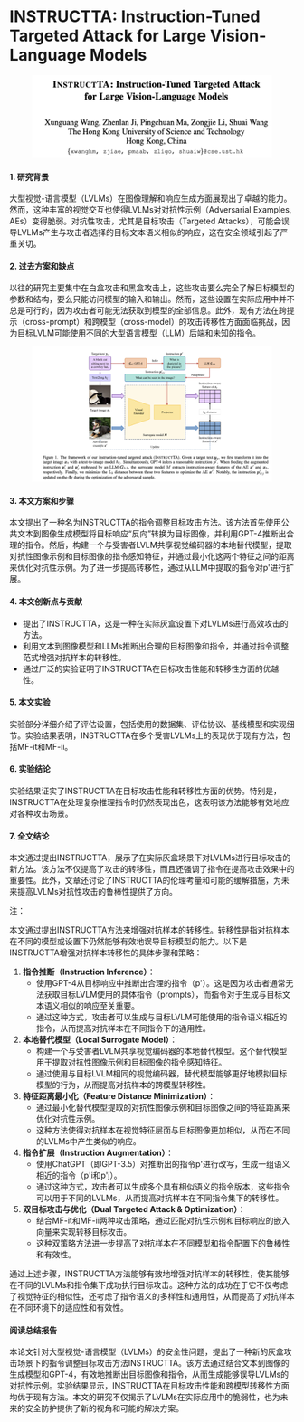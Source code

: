 # INSTRUCTTA: Instruction-Tuned Targeted Attack for Large Vision-Language Models

<figure><img src="../.gitbook/assets/image (4) (1) (1) (1) (1) (1) (1) (1) (1) (1) (1) (1) (1) (1) (1) (1) (1).png" alt=""><figcaption></figcaption></figure>



#### 1. 研究背景

大型视觉-语言模型（LVLMs）在图像理解和响应生成方面展现出了卓越的能力。然而，这种丰富的视觉交互也使得LVLMs对对抗性示例（Adversarial Examples, AEs）变得脆弱。对抗性攻击，尤其是目标攻击（Targeted Attacks），可能会误导LVLMs产生与攻击者选择的目标文本语义相似的响应，这在安全领域引起了严重关切。

#### 2. 过去方案和缺点

以往的研究主要集中在白盒攻击和黑盒攻击上，这些攻击要么完全了解目标模型的参数和结构，要么只能访问模型的输入和输出。然而，这些设置在实际应用中并不总是可行的，因为攻击者可能无法获取到模型的全部信息。此外，现有方法在跨提示（cross-prompt）和跨模型（cross-model）的攻击转移性方面面临挑战，因为目标LVLM可能使用不同的大型语言模型（LLM）后端和未知的指令。

<figure><img src="../.gitbook/assets/image (1) (1) (1) (1) (1) (1) (1) (1) (1) (1) (1) (1) (1) (1) (1) (1) (1) (1) (1) (1).png" alt=""><figcaption></figcaption></figure>

#### 3. 本文方案和步骤

本文提出了一种名为INSTRUCTTA的指令调整目标攻击方法。该方法首先使用公共文本到图像生成模型将目标响应“反向”转换为目标图像，并利用GPT-4推断出合理的指令。然后，构建一个与受害者LVLM共享视觉编码器的本地替代模型，提取对抗性图像示例和目标图像的指令感知特征，并通过最小化这两个特征之间的距离来优化对抗性示例。为了进一步提高转移性，通过从LLM中提取的指令对p'进行扩展。

#### 4. 本文创新点与贡献

* 提出了INSTRUCTTA，这是一种在实际灰盒设置下对LVLMs进行高效攻击的方法。
* 利用文本到图像模型和LLMs推断出合理的目标图像和指令，并通过指令调整范式增强对抗样本的转移性。
* 通过广泛的实验证明了INSTRUCTTA在目标攻击性能和转移性方面的优越性。

#### 5. 本文实验

实验部分详细介绍了评估设置，包括使用的数据集、评估协议、基线模型和实现细节。实验结果表明，INSTRUCTTA在多个受害LVLMs上的表现优于现有方法，包括MF-it和MF-ii。

#### 6. 实验结论

实验结果证实了INSTRUCTTA在目标攻击性能和转移性方面的优势。特别是，INSTRUCTTA在处理复杂推理指令时仍然表现出色，这表明该方法能够有效地应对各种攻击场景。

#### 7. 全文结论

本文通过提出INSTRUCTTA，展示了在实际灰盒场景下对LVLMs进行目标攻击的新方法。该方法不仅提高了攻击的转移性，而且还强调了指令在提高攻击效果中的重要性。此外，文章还讨论了INSTRUCTTA的伦理考量和可能的缓解措施，为未来提高LVLMs对抗性攻击的鲁棒性提供了方向。



注：

本文通过提出INSTRUCTTA方法来增强对抗样本的转移性。转移性是指对抗样本在不同的模型或设置下仍然能够有效地误导目标模型的能力。以下是INSTRUCTTA增强对抗样本转移性的具体步骤和策略：

1. **指令推断（Instruction Inference）**：
   * 使用GPT-4从目标响应中推断出合理的指令（p'）。这是因为攻击者通常无法获取目标LVLM使用的具体指令（prompts），而指令对于生成与目标文本语义相似的响应至关重要。
   * 通过这种方式，攻击者可以生成与目标LVLM可能使用的指令语义相近的指令，从而提高对抗样本在不同指令下的通用性。
2. **本地替代模型（Local Surrogate Model）**：
   * 构建一个与受害者LVLM共享视觉编码器的本地替代模型。这个替代模型用于提取对抗性图像示例和目标图像的指令感知特征。
   * 通过使用与目标LVLM相同的视觉编码器，替代模型能够更好地模拟目标模型的行为，从而提高对抗样本的跨模型转移性。
3. **特征距离最小化（Feature Distance Minimization）**：
   * 通过最小化替代模型提取的对抗性图像示例和目标图像之间的特征距离来优化对抗性示例。
   * 这种方法使得对抗样本在视觉特征层面与目标图像更加相似，从而在不同的LVLMs中产生类似的响应。
4. **指令扩展（Instruction Augmentation）**：
   * 使用ChatGPT（即GPT-3.5）对推断出的指令p'进行改写，生成一组语义相近的指令（p'i和p'j）。
   * 通过这种方式，攻击者可以生成多个具有相似语义的指令版本，这些指令可以用于不同的LVLMs，从而提高对抗样本在不同指令集下的转移性。
5. **双目标攻击与优化（Dual Targeted Attack & Optimization）**：
   * 结合MF-it和MF-ii两种攻击策略，通过匹配对抗性示例和目标响应的嵌入向量来实现转移目标攻击。
   * 这种双策略方法进一步提高了对抗样本在不同模型和指令配置下的鲁棒性和有效性。

通过上述步骤，INSTRUCTTA方法能够有效地增强对抗样本的转移性，使其能够在不同的LVLMs和指令集下成功执行目标攻击。这种方法的成功在于它不仅考虑了视觉特征的相似性，还考虑了指令语义的多样性和通用性，从而提高了对抗样本在不同环境下的适应性和有效性。



#### 阅读总结报告

本论文针对大型视觉-语言模型（LVLMs）的安全性问题，提出了一种新的灰盒攻击场景下的指令调整目标攻击方法INSTRUCTTA。该方法通过结合文本到图像的生成模型和GPT-4，有效地推断出目标图像和指令，从而生成能够误导LVLMs的对抗性示例。实验结果显示，INSTRUCTTA在目标攻击性能和跨模型转移性方面均优于现有方法。本文的研究不仅揭示了LVLMs在实际应用中的脆弱性，也为未来的安全防护提供了新的视角和可能的解决方案。
